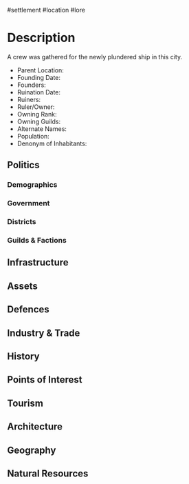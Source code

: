 #settlement #location #lore 
# Description
A crew was gathered for the newly plundered ship in this city. 
- Parent Location:
- Founding Date:
- Founders:
- Ruination Date:
- Ruiners:
- Ruler/Owner:
- Owning Rank:
- Owning Guilds:
- Alternate Names:
- Population:
- Denonym of Inhabitants:

## Politics
### Demographics

### Government

### Districts

### Guilds & Factions

## Infrastructure

## Assets

## Defences

## Industry & Trade

## History

## Points of Interest

## Tourism

## Architecture

## Geography

## Natural Resources